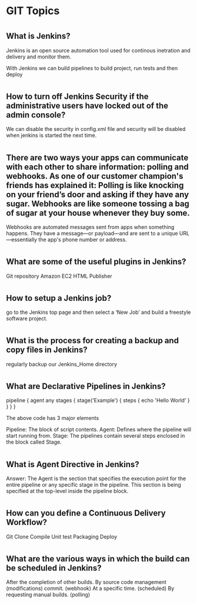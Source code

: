 
# <h1> GIT Topics






# <h2> What is Jenkins? 
Jenkins is an open source automation tool used for continous inetration and delivery and monitor them.

With Jenkins we can build pipelines to build project, run tests and then deploy


# <h2> How to turn off Jenkins Security if the administrative users have locked out of the admin console? 

We can disable the security in config.xml file and security will be disabled when jenkins is started the next time.


# <h2> There are two ways your apps can communicate with each other to share information: polling and webhooks. As one of our customer champion's friends has explained it: Polling is like knocking on your friend’s door and asking if they have any sugar. Webhooks are like someone tossing a bag of sugar at your house whenever they buy some.

Webhooks are automated messages sent from apps when something happens. They have a message—or payload—and are sent to a unique URL—essentially the app's phone number or address.


# <h2> What are some of the useful plugins in Jenkins?
Git repository
Amazon EC2
HTML Publisher


# <h2> How to setup a Jenkins job?
go to the Jenkins top page and then select a ‘New Job’ and build a freestyle software project.


# <h2> What is the process for creating a backup and copy files in Jenkins?
regularly backup our Jenkins_Home directory



# <h2> What are Declarative Pipelines in Jenkins?

pipeline {
    agent any
    stages { 
        stage('Example') {
            steps {
                echo 'Hello World'
            }
        }
    }
}

The above code has 3 major elements

Pipeline: The block of script contents.
Agent: Defines where the pipeline will start running from.
Stage: The pipelines contain several steps enclosed in the block called Stage.



# <h2> What is Agent Directive in Jenkins?

Answer: The Agent is the section that specifies the execution point for the entire pipeline or any
specific stage in the pipeline. This section is being specified at the top-level inside the
pipeline block.


# <h2> How can you define a Continuous Delivery Workflow?

Git Clone
Compile
Unit test
Packaging
Deploy

# <h2> What are the various ways in which the build can be scheduled in Jenkins?

After the completion of other builds.
By source code management (modifications) commit. (webhook)
At a specific time. (scheduled)
By requesting manual builds. (polling)





